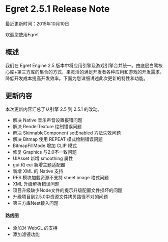 Egret 2.5.1 Release Note
===============================


最近更新时间：2015年10月10日


欢迎您使用Egret

## 概述

我们在 Egret Engine 2.5 版本中将应用引擎及游戏引擎合并统一。由底层白鹭核心库+第三方库的集合的方式，来灵活的满足开发者各种应用和游戏的开发需求。降低开发成本提高开发效率。下面为您详细讲述此次更新的特性和功能。

## 更新内容

本次更新内容汇总了从引擎 2.5 到 2.5.1 的改动。


* 解决 Native 音乐声音设置报错问题
* 解决 RenderTexture 绘制错误问题
* 解决 SkinnableComponent setEnabled 方法失效问题
* 解决 Bitmap 使用 REPEAT 模式绘制错误问题
* BitmapFillMode 增加 CLIP 模式
* 修复 Graphics 与2.0不一致问题
* UIAsset 新增 smoothing 属性
* gui 和 eui 新增主题适配器
* 新增 XML 的 Native 支持
* RES 模块加载资源不支持 sheet.image 格式问题 
* XML 升级解析错误问题
* 项目升级缺少Node文件的提示升级配置文件损坏的问题
* 升级项目到2.5.0中资源文件拷贝路径不对的问题
* 第三方库Nest接入问题




#### 路线图
* 添加对 WebGL 的支持
* 添加滤镜功能